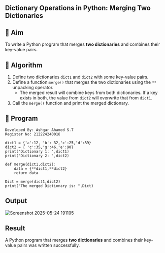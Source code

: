 ## Dictionary Operations in Python: Merging Two Dictionaries

## 🎯 Aim
To write a Python program that merges **two dictionaries** and combines their key-value pairs.

## 🧠 Algorithm
1. Define two dictionaries `dict1` and `dict2` with some key-value pairs.
2. Define a function `merge()` that merges the two dictionaries using the `**` unpacking operator.
   - The merged result will combine keys from both dictionaries. If a key exists in both, the value from `dict2` will overwrite that from `dict1`.
3. Call the `merge()` function and print the merged dictionary.

## 🧾 Program
```
Developed By: Ashqar Ahamed S.T
Register No: 212224240018
```
```
dict1 = {'a':12, 'b': 32,'c':25,'d':89}
dict2 = { 'c':35,'g':46,'e':90}
print("Dictionary 1: ",dict1)
print("Dictionary 2: ",dict2)

def merge(dict1,dict2):
    data = {**dict1,**dict2}
    return data

Dict = merge(dict1,dict2)
print("The merged Dictionary is: ",Dict)
```

## Output

![Screenshot 2025-05-24 191105](https://github.com/user-attachments/assets/34f811c6-4c6a-4195-8aae-c97b4afdf7cf)

## Result
A Python program that merges **two dictionaries** and combines their key-value pairs was written successfully.
